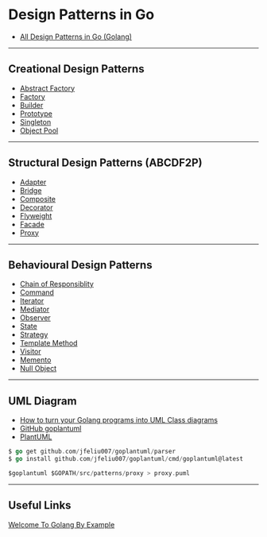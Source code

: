 
# Design Patterns in Go

* [All Design Patterns in Go (Golang)](https://golangbyexample.com/all-design-patterns-golang/)

***

## Creational Design Patterns

* [Abstract Factory](https://github.com/muarshad01/Design_Patterns_Go/blob/master/creational_design_patterns/abstract_factory.md)
* [Factory](https://github.com/muarshad01/Design_Patterns_Go/blob/master/creational_design_patterns/factory.md)
* [Builder](https://github.com/muarshad01/Design_Patterns_Go/blob/master/creational_design_patterns/builder.md)
* [Prototype](https://github.com/muarshad01/Design_Patterns_Go/blob/master/creational_design_patterns/prototype.md)
* [Singleton](https://github.com/muarshad01/Design_Patterns_Go/blob/master/creational_design_patterns/singleton.md)
* [Object Pool](https://github.com/muarshad01/Design_Patterns_Go/blob/master/creational_design_patterns/singleton.md)

***

## Structural Design Patterns (ABCDF2P)

* [Adapter](  https://github.com/muarshad01/Design_Patterns_Go/blob/master/structural_design_patterns/adapter/adapter.md)
* [Bridge](   https://github.com/muarshad01/Design_Patterns_Go/blob/master/structural_design_patterns/bridge/bridge.md)
* [Composite](https://github.com/muarshad01/Design_Patterns_Go/blob/master/structural_design_patterns/composite/composite.md)
* [Decorator](https://github.com/muarshad01/Design_Patterns_Go/blob/master/structural_design_patterns/decorator/decorator.md)
* [Flyweight](https://github.com/muarshad01/Design_Patterns_Go/blob/master/structural_design_patterns/flyweight/flyweight.md)
* [Facade](   https://github.com/muarshad01/Design_Patterns_Go/blob/master/structural_design_patterns/facade/facade.md)
* [Proxy](    https://github.com/muarshad01/Design_Patterns_Go/blob/master/structural_design_patterns/proxy/proxy.md)

***

## Behavioural Design Patterns

* [Chain of Responsiblity]()
* [Command]()
* [Iterator]()
* [Mediator]()
* [Observer]()
* [State]()
* [Strategy]()
* [Template Method]()
* [Visitor]()
* [Memento]()
* [Null Object]()

***

## UML Diagram

* [How to turn your Golang programs into UML Class diagrams](https://www.reddit.com/r/golang/comments/ccc3cd/how_to_turn_your_golang_programs_into_uml_class/)
* [GitHub goplantuml](https://github.com/jfeliu007/goplantuml)
* [PlantUML](https://www.plantuml.com/plantuml/uml/SyfFKj2rKt3CoKnELR1Io4ZDoSa70000)


```go
$ go get github.com/jfeliu007/goplantuml/parser
$ go install github.com/jfeliu007/goplantuml/cmd/goplantuml@latest

$goplantuml $GOPATH/src/patterns/proxy > proxy.puml
```

***

## Useful Links

[Welcome To Golang By Example](https://golangbyexample.com/)
